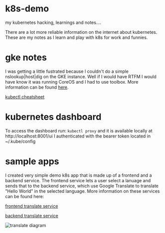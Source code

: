 # k8s-demo
my kubernetes hacking, learnings and notes....

There are a lot more reliable information on the internet about kubernetes. These are my notes as I learn and play with k8s for work and funnies.

# gke notes
I was getting a little fustrated because I couldn't do a simple nslookup|host|dig on the GKE instance. Well if I would have RTFM I would have know it was running CoreOS and I had to use toolbox. More information can be found [here](https://cloud.google.com/container-optimized-os/docs/how-to/toolbox).

[kubectl cheatsheet](https://kubernetes.io/docs/reference/kubectl/cheatsheet/)

# kubernetes dashboard
To access the dashboard run:
```kubectl proxy```
and it is available locally at http://localhost:8001/ui
I authenticated with the bearer token located in  ~/.kube/config

# sample apps
I created very simple demo k8s app that is made up of a frontend and a backend service. The frontend service lets a user select a lanuage and sends that to the backend service, which use Google Translate to translate "Hello World" in the selected language. More information on these services can be found here:

[frontend translate service](https://github.com/anners/translate-fe)

[backend translate service](https://github.com/anners/translate-be)

![translate diagram](/images/k8s-translate-diagram.png)
